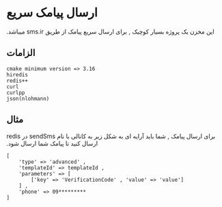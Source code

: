 # ارسال پیامک سریع

&#x202b;
این مخزن یک پروژه بسیار کوچیک , برای ارسال سریع پیامک از طریق sms.ir میباشد.

## الزامات
```cmake minimum version => 3.16  ```  
```hiredis  ```  
```redis++  ```  
```curl  ```  
```curlpp  ```  
```json(nlohmann)   ```

## مثال
&#x202b;
برای ارسال پیامک , شما باید آرایه ای به شکل زیر به کانالی با نام sendSms در redis ارسال کنید تا پیامک شما ارسال شود.

```
[
    'type' => 'advanced' ,
    'templateId' => templateId ,
    'parameters' => [
        ['key' => 'VerificationCode' , 'value' => 'value']
    ] ,
    'phone' => 09********* 
]
```
